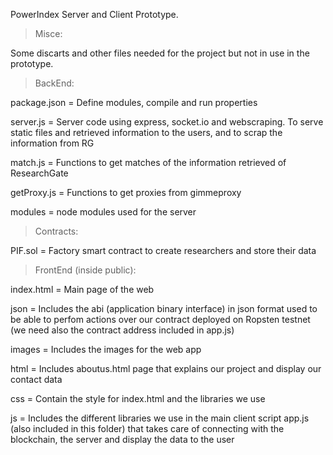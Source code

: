 PowerIndex Server and Client Prototype.


> Misce:

Some discarts and other files needed for the project but not in use in the prototype.


> BackEnd:

package.json = Define modules, compile and run properties

server.js = Server code using express, socket.io and webscraping. To serve static files and retrieved information to the users, 
and to scrap the information from RG

match.js = Functions to get matches of the information retrieved of ResearchGate

getProxy.js = Functions to get proxies from gimmeproxy

modules = node modules used for the server


> Contracts:

PIF.sol = Factory smart contract to create researchers and store their data


> FrontEnd (inside public):

index.html = Main page of the web

json = Includes the abi (application binary interface) in json format used to be able to perfom actions over our contract deployed on Ropsten
testnet (we need also the contract address included in app.js)

images = Includes the images for the web app

html = Includes aboutus.html page that explains our project and display our contact data

css = Contain the style for index.html and the libraries we use

js = Includes the different libraries we use in the main client script app.js (also included in this folder) that takes care of connecting 
with the blockchain, the server and display the data to the user
